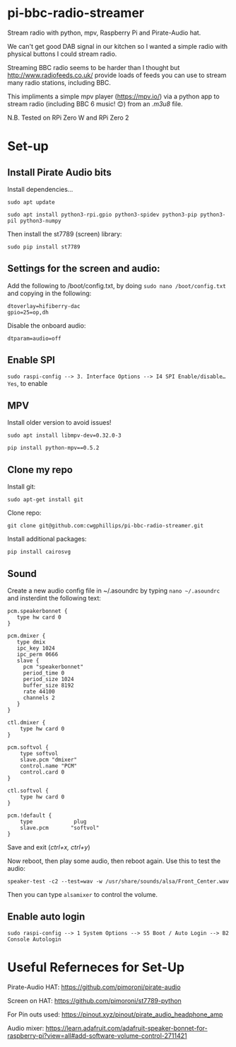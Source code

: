 # pi-bbc-radio-streamer
Stream radio with python, mpv, Raspberry Pi and Pirate-Audio hat.

We can't get good DAB signal in our kitchen so I wanted a simple radio with physical buttons I could stream radio. 

Streaming BBC radio seems to be harder than I thought but http://www.radiofeeds.co.uk/ provide loads of feeds you can use to stream many radio stations, including BBC.

This impliments a simple mpv player (https://mpv.io/) via a python app to stream radio (including BBC 6 music! 😊) from an _.m3u8_ file.

N.B. Tested on RPi Zero W and RPi Zero 2

# Set-up

## Install Pirate Audio bits
Install dependencies…
```
sudo apt update

sudo apt install python3-rpi.gpio python3-spidev python3-pip python3-pil python3-numpy
```

Then install the st7789 (screen) library:
```
sudo pip install st7789
```

## Settings for the screen and audio:
Add the following to /boot/config.txt, by doing `sudo nano /boot/config.txt` and copying in the following:
```
dtoverlay=hifiberry-dac
gpio=25=op,dh
```
Disable the onboard audio:
```
dtparam=audio=off
```

## Enable SPI
`sudo raspi-config
--> 3. Interface Options --> I4 SPI Enable/disable…
Yes`, to enable

## MPV
Install older version to avoid issues!
```
sudo apt install libmpv-dev=0.32.0-3
 
pip install python-mpv==0.5.2
```


## Clone my repo
Install git:
```
sudo apt-get install git
```

Clone repo:
```
git clone git@github.com:cwgphillips/pi-bbc-radio-streamer.git
```

Install additional packages:
```
pip install cairosvg
```

## Sound
Create a new audio config file in ~/.asoundrc by typing `nano ~/.asoundrc` and insterdint the following text:

	pcm.speakerbonnet {
	   type hw card 0
	}
	
	pcm.dmixer {
	   type dmix
	   ipc_key 1024
	   ipc_perm 0666
	   slave {
	     pcm "speakerbonnet"
	     period_time 0
	     period_size 1024
	     buffer_size 8192
	     rate 44100
	     channels 2
	   }
	}
	
	ctl.dmixer {
	    type hw card 0
	}
	
	pcm.softvol {
	    type softvol
	    slave.pcm "dmixer"
	    control.name "PCM"
	    control.card 0
	}
	
	ctl.softvol {
	    type hw card 0
	}
	
	pcm.!default {
	    type             plug
	    slave.pcm       "softvol"
	}

Save and exit (_ctrl+x, ctrl+y_)

Now reboot, then play some audio, then reboot again.
Use this to test the audio:
```
speaker-test -c2 --test=wav -w /usr/share/sounds/alsa/Front_Center.wav
```

Then you can type `alsamixer` to control the volume.

## Enable auto login
```
sudo raspi-config --> 1 System Options --> S5 Boot / Auto Login --> B2 Console Autologin
```

# Useful Referneces for Set-Up
Pirate-Audio HAT: https://github.com/pimoroni/pirate-audio

Screen on HAT: https://github.com/pimoroni/st7789-python

For Pin outs used: https://pinout.xyz/pinout/pirate_audio_headphone_amp 

Audio mixer: https://learn.adafruit.com/adafruit-speaker-bonnet-for-raspberry-pi?view=all#add-software-volume-control-2711421 

